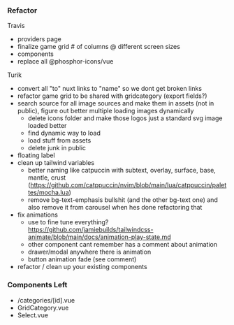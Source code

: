 ### Refactor

Travis
  * providers page
  * finalize game grid # of columns @ different screen sizes
  * components
  * replace all @phosphor-icons/vue

Turik
  * convert all "to" nuxt links to "name" so we dont get broken links
  * refactor game grid to be shared with gridcategory (export fields?)
  * search source for all image sources and make them in assets (not in public), figure out better multiple loading images dynamically
    * delete icons folder and make those logos just a standard svg image loaded better
    * find dynamic way to load
    * load stuff from assets
    * delete junk in public
  * floating label
  * clean up tailwind variables
    * better naming like catpuccin with subtext, overlay, surface, base, mantle, crust (https://github.com/catppuccin/nvim/blob/main/lua/catppuccin/palettes/mocha.lua)
    * remove bg-text-emphasis bullshit (and the other bg-text one) and also remove it from carousel when hes done refactoring that
  * fix animations
    * use to fine tune everything? https://github.com/jamiebuilds/tailwindcss-animate/blob/main/docs/animation-play-state.md
    * other component cant remember has a comment about animation
    * drawer/modal anywhere there is animation
    * button animation fade (see comment)
  * refactor / clean up your existing components

### Components Left

  * /categories/[id].vue
  * GridCategory.vue
  * Select.vue
